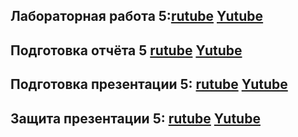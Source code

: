 ## Лабораторная работа 5:[rutube](https://rutube.ru/video/7bc20a8da66905686e53c6f29c3a50eb/) [Yutube](https://youtu.be/OnX9EusL7yI)
## Подготовка отчёта 5  [rutube](https://rutube.ru/video/7bc20a8da66905686e53c6f29c3a50eb/) [Yutube](https://youtu.be/OnX9EusL7yI)
## Подготовка презентации 5: [rutube](https://rutube.ru/video/7bc20a8da66905686e53c6f29c3a50eb/) [Yutube](https://youtu.be/OnX9EusL7yI)
## Защита презентации 5:  [rutube](https://rutube.ru/video/7bc20a8da66905686e53c6f29c3a50eb/) [Yutube](https://youtu.be/OnX9EusL7yI)
